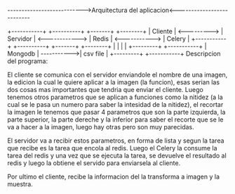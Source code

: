 --------------------------->Arquitectura del aplicacion<--------------------------

+-----------+             +----------+                +-------+               +--------+
|  Cliente  | <---------> | Servidor | <------------> | Redis | <-----------> | Celery |
+-----------+             +----------+                +-------+               +--------+
                                |
                                |
                                |
                                |
                            +---------+             +-----------+
                            | Mongodb | ----------->| csv file  |
                            +---------+             +-----------+
Descripcion del programa:

El cliente se comunica con el servidor enviandole el nombre de una imagen, la edicion la cual le quiere aplicar a la imagen (la funcion), esas serian las dos cosas mas importantes que tendria que enviar el cliente. Luego tenemos otros parametros que se aplican a funciones como la nitidez (a la cual se le pasa un numero para saber la intesidad de la nitidez), el recortar la imagen le tenemos que pasar 4 parametros que son la parte izquierda, la parte superior, la parte dereche y la inferior para saber el recorte que se le va a hacer a la imagen, luego hay otras pero son muy parecidas.

El servidor va a recibir estos parametros, en forma de lista y segun la tarea que recibe es la tarea que encola al redis. Luego el Celery la consume la tarea del redis y una vez que se ejecuta la tarea, se devuelve el resultado al redis y luego la obtiene el servido para enviarsela al cliente.

Por ultimo el cliente, recibe la informacion del la transforma a imagen y la muestra.
